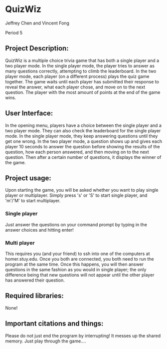 # QuizWiz

Jeffrey Chen and Vincent Fong

Period 5

## Project Description:

QuizWiz is a multiple choice trivia game that has both a single player and a two player mode. In the single player mode, the player tries to answer as many questions correctly, attempting to climb the leaderboard. In the two player mode, each player (on a different process) plays the quiz game together. The game waits until each player has submitted their response to reveal the answer, what each player chose, and move on to the next question. The player with the most amount of points at the end of the game wins.

## User Interface:

In the opening menu, players have a choice between the single player and a two player mode. They can also check the leaderboard for the single player mode. In the single player mode, they keep answering questions until they get one wrong. In the two player mode, a question shows up and gives each player 10 seconds to answer the question before showing the results of the question, how each person answered, and then moving on to the next question. Then after a certain number of questions, it displays the winner of the game.

## Project usage:
Upon starting the game, you will be asked whether you want to play single player or multiplayer. Simply press 's' or 'S' to start single player, and 'm'/'M' to start multiplayer.

### Single player
Just answer the questions on your command prompt by typing in the answer choices and hitting enter!

### Multi player
This requires you (and your friend) to ssh into one of the computers at homer.stuy.edu. Once you both are connected, you both need to run the program at the same time. Once this happens, you will then answer questions in the same fashion as you would in single player; the only difference being that new questions will not appear until the other player has answered their question.

## Required libraries:
None!

## Important citations and things:
Please do not just end the program by interrupting! It messes up the shared memory. Just play through the game....
